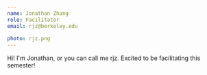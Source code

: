 ```yaml
---
name: Jonathan Zhang
role: Facilitator
email: rjz@berkeley.edu
 
photo: rjz.png
---
```


Hi! I'm Jonathan, or you can call me rjz. Excited to be facilitating this semester!